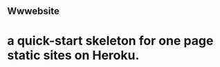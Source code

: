 Wwwebsite
---------

a quick-start skeleton for one page static sites on Heroku.
===========================================================
